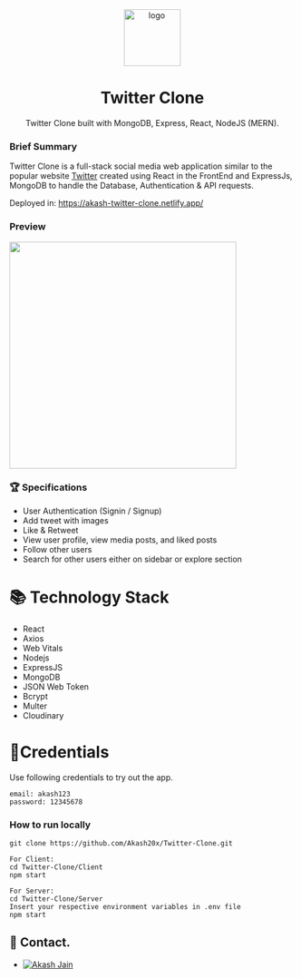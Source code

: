<div align="center">
  <img src="https://help.twitter.com/content/dam/help-twitter/brand/logo.png" height="100" width="100" alt="logo"/>
  
# Twitter Clone
   Twitter Clone built with MongoDB, Express, React, NodeJS (MERN).
</div>


### Brief Summary
Twitter Clone is a full-stack social media web application similar to the popular website [Twitter](https://twitter.com/) created using React in the FrontEnd and ExpressJs, MongoDB to handle the Database, Authentication & API requests. 

Deployed in: https://akash-twitter-clone.netlify.app/

### Preview

<img src="https://user-images.githubusercontent.com/46225357/166117864-611b6494-94af-4049-bff1-03a1f6bebe37.png" height="400" />

### 🏆 Specifications

* User Authentication (Signin / Signup)
*  Add tweet with images
*  Like & Retweet
*  View user profile, view media posts, and liked posts
*  Follow other users
*  Search for other users either on sidebar or explore section

# 📚 Technology Stack

- React
- Axios
- Web Vitals
- Nodejs
- ExpressJS
- MongoDB
- JSON Web Token
- Bcrypt
- Multer
- Cloudinary

# 🔑Credentials

Use following credentials to try out the app.

```
email: akash123
password: 12345678
```

### How to run locally
```
git clone https://github.com/Akash20x/Twitter-Clone.git

For Client:
cd Twitter-Clone/Client
npm start

For Server:
cd Twitter-Clone/Server
Insert your respective environment variables in .env file
npm start

```

## 💬 Contact.
 * [![Akash Jain](https://custom-icon-badges.herokuapp.com/badge/-Akash%20Jain-%23181717?style=flat&logo=github&logoColor=white&labelColor=111)](https://github.com/Akash20x)


